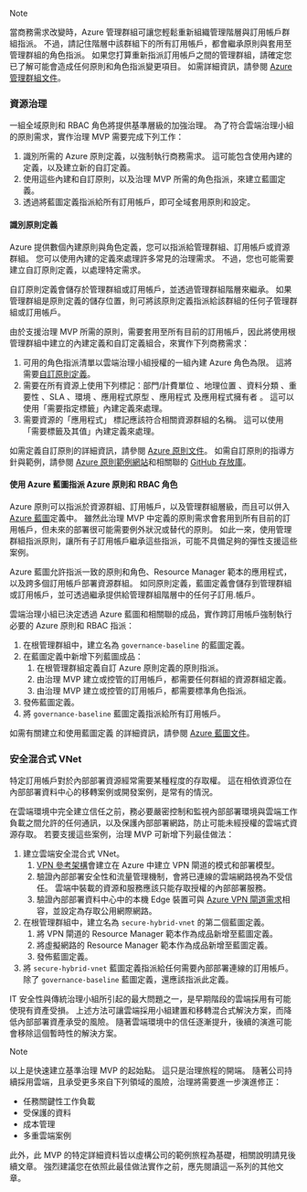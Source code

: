 <!-- TEMPLATE FILE - DO NOT ADD METADATA -->
<!-- markdownlint-disable MD002 MD041 -->
> [!NOTE]
>當商務需求改變時，Azure 管理群組可讓您輕鬆重新組織管理階層與訂用帳戶群組指派。 不過，請記住階層中該群組下的所有訂用帳戶，都會繼承原則與套用至管理群組的角色指派。 如果您打算重新指派訂用帳戶之間的管理群組，請確定您已了解可能會造成任何原則和角色指派變更項目。 如需詳細資訊，請參閱 [Azure 管理群組文件](/azure/governance/management-groups)。

### <a name="governance-of-resources"></a>資源治理

一組全域原則和 RBAC 角色將提供基準層級的加強治理。 為了符合雲端治理小組的原則需求，實作治理 MVP 需要完成下列工作：

1. 識別所需的 Azure 原則定義，以強制執行商務需求。 這可能包含使用內建的定義，以及建立新的自訂定義。
2. 使用這些內建和自訂原則，以及治理 MVP 所需的角色指派，來建立藍圖定義。
3. 透過將藍圖定義指派給所有訂用帳戶，即可全域套用原則和設定。

#### <a name="identify-policy-definitions"></a>識別原則定義

Azure 提供數個內建原則與角色定義，您可以指派給管理群組、訂用帳戶或資源群組。 您可以使用內建的定義來處理許多常見的治理需求。 不過，您也可能需要建立自訂原則定義，以處理特定需求。

自訂原則定義會儲存於管理群組或訂用帳戶，並透過管理群組階層來繼承。 如果管理群組是原則定義的儲存位置，則可將該原則定義指派給該群組的任何子管理群組或訂用帳戶。

由於支援治理 MVP 所需的原則，需要套用至所有目前的訂用帳戶，因此將使用根管理群組中建立的內建定義和自訂定義組合，來實作下列商務需求：

1. 可用的角色指派清單以雲端治理小組授權的一組內建 Azure 角色為限。 這將需要[自訂原則定義](https://github.com/Azure/azure-policy/tree/master/samples/Authorization/allowed-role-definitions)。 
2. 需要在所有資源上使用下列標記：部門/計費單位  、地理位置  、資料分類  、重要性  、SLA  、環境  、應用程式原型  、應用程式  及應用程式擁有者  。 這可以使用「需要指定標籤」內建定義來處理。
3. 需要資源的「應用程式」  標記應該符合相關資源群組的名稱。 這可以使用「需要標籤及其值」內建定義來處理。

如需定義自訂原則的詳細資訊，請參閱 [Azure 原則文件](/azure/governance/policy/tutorials/create-custom-policy-definition)。 如需自訂原則的指導方針與範例，請參閱 [Azure 原則範例網站](/azure/governance/policy/samples)和相關聯的 [GitHub 存放庫](https://github.com/Azure/azure-policy)。

#### <a name="assign-azure-policy-and-rbac-roles-using-azure-blueprints"></a>使用 Azure 藍圖指派 Azure 原則和 RBAC 角色

Azure 原則可以指派於資源群組、訂用帳戶，以及管理群組層級，而且可以併入 [Azure 藍圖](/azure/governance/blueprints/overview)定義中。 雖然此治理 MVP 中定義的原則需求會套用到所有目前的訂用帳戶，但未來的部署很可能需要例外狀況或替代的原則。 如此一來，使用管理群組指派原則，讓所有子訂用帳戶繼承這些指派，可能不具備足夠的彈性支援這些案例。

Azure 藍圖允許指派一致的原則和角色、Resource Manager 範本的應用程式，以及跨多個訂用帳戶部署資源群組。 如同原則定義，藍圖定義會儲存到管理群組或訂用帳戶，並可透過繼承提供給管理群組階層中的任何子訂用.帳戶。

雲端治理小組已決定透過 Azure 藍圖和相關聯的成品，實作跨訂用帳戶強制執行必要的 Azure 原則和 RBAC 指派：

1. 在根管理群組中，建立名為 `governance-baseline` 的藍圖定義。
2. 在藍圖定義中新增下列藍圖成品：
    1. 在根管理群組定義自訂 Azure 原則定義的原則指派。
    2. 由治理 MVP 建立或控管的訂用帳戶，都需要任何群組的資源群組定義。
    3. 由治理 MVP 建立或控管的訂用帳戶，都需要標準角色指派。
3. 發佈藍圖定義。
4. 將 `governance-baseline` 藍圖定義指派給所有訂用帳戶。

如需有關建立和使用藍圖定義 的詳細資訊，請參閱 [Azure 藍圖文件](/azure/governance/blueprints/overview)。

### <a name="secure-hybrid-vnet"></a>安全混合式 VNet

特定訂用帳戶對於內部部署資源經常需要某種程度的存取權。 這在相依資源位在內部部署資料中心的移轉案例或開發案例，是常有的情況。

在雲端環境中完全建立信任之前，務必要嚴密控制和監視內部部署環境與雲端工作負載之間允許的任何通訊，以及保護內部部署網路，防止可能未經授權的雲端式資源存取。 若要支援這些案例，治理 MVP 可新增下列最佳做法：

1. 建立雲端安全混合式 VNet。
    1. [VPN 參考架構](/azure/architecture/reference-architectures/hybrid-networking/vpn)會建立在 Azure 中建立 VPN 閘道的模式和部署模型。
    2. 驗證內部部署安全性和流量管理機制，會將已連線的雲端網路視為不受信任。 雲端中裝載的資源和服務應該只能存取授權的內部部署服務。
    3. 驗證內部部署資料中心中的本機 Edge 裝置可與 [Azure VPN 閘道需求](/azure/vpn-gateway/vpn-gateway-about-vpn-devices)相容，並設定為存取公用網際網路。
1. 在根管理群組中，建立名為 `secure-hybrid-vnet` 的第二個藍圖定義。
    1. 將 VPN 閘道的 Resource Manager 範本作為成品新增至藍圖定義。
    2. 將虛擬網路的 Resource Manager 範本作為成品新增至藍圖定義。
    3. 發佈藍圖定義。
1. 將 `secure-hybrid-vnet` 藍圖定義指派給任何需要內部部署連線的訂用帳戶。 除了 `governance-baseline` 藍圖定義，還應該指派此定義。

IT 安全性與傳統治理小組所引起的最大問題之一，是早期階段的雲端採用有可能使現有資產受損。 上述方法可讓雲端採用小組建置和移轉混合式解決方案，而降低內部部署資產承受的風險。 隨著雲端環境中的信任逐漸提升，後續的演進可能會移除這個暫時性的解決方案。

> [!NOTE]
> 以上是快速建立基準治理 MVP 的起始點。 這只是治理旅程的開端。 隨著公司持續採用雲端，且承受更多來自下列領域的風險，治理將需要進一步演進修正：
>
> - 任務關鍵性工作負載
> - 受保護的資料
> - 成本管理
> - 多重雲端案例
>
> 此外，此 MVP 的特定詳細資料皆以虛構公司的範例旅程為基礎，相關說明請見後續文章。 強烈建議您在依照此最佳做法實作之前，應先閱讀這一系列的其他文章。
